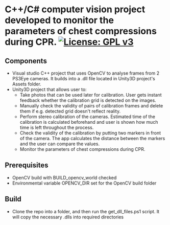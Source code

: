 C++/C# computer vision project developed to monitor the parameters of chest compressions during CPR.
[![License: GPL v3](https://img.shields.io/badge/License-GPLv3-blue.svg)](https://www.gnu.org/licenses/gpl-3.0)
=============

Components
-------------
- Visual studio C++ project that uses OpenCV to analyse frames from 2 PS3Eye cameras. It builds into a .dll file located in Unity3D project's Assets folder. 
- Unity3D project that allows user to:
  - Take photos that can be used later for calibration. User gets instant feedback whether the calibration grid is detected on the images.
  - Manually check the validity of pairs of calibration frames and delete them if e.g. detected grid doesn't reflect reality.
  - Perform stereo calibration of the cameras. Estimated time of the calibration is calculated beforehand and user is shown how much time is left throughout the process.
  - Check the validity of the calibration by putting two markers in front of the camera. The app calculates the distance between the markers and the user can compare the values.
  - Monitor the parameters of chest compressions during CPR.

Prerequisites
-------------
- OpenCV build with BUILD_opencv_world checked
- Environmental variable OPENCV_DIR set for the OpenCV build folder

Build
-------------
- Clone the repo into a folder, and then run the get_dll_files.ps1 script. It will copy the necessary .dlls into required directories

